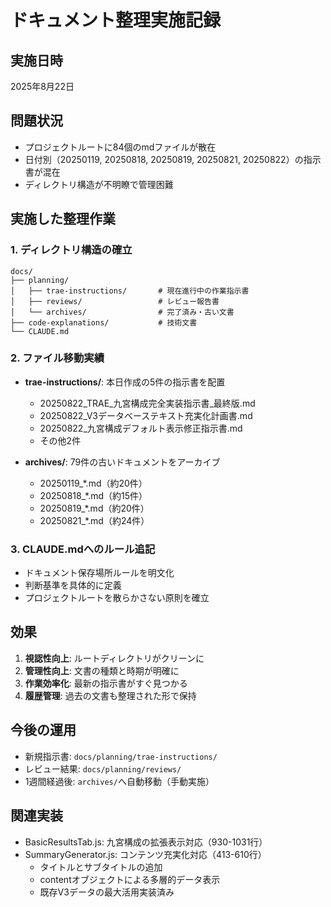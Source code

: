 # ドキュメント整理実施記録

## 実施日時
2025年8月22日

## 問題状況
- プロジェクトルートに84個のmdファイルが散在
- 日付別（20250119, 20250818, 20250819, 20250821, 20250822）の指示書が混在
- ディレクトリ構造が不明瞭で管理困難

## 実施した整理作業

### 1. ディレクトリ構造の確立
```
docs/
├── planning/                     
│   ├── trae-instructions/       # 現在進行中の作業指示書
│   ├── reviews/                 # レビュー報告書
│   └── archives/                # 完了済み・古い文書
├── code-explanations/           # 技術文書
└── CLAUDE.md                    
```

### 2. ファイル移動実績
- **trae-instructions/**: 本日作成の5件の指示書を配置
  - 20250822_TRAE_九宮構成完全実装指示書_最終版.md
  - 20250822_V3データベーステキスト充実化計画書.md
  - 20250822_九宮構成デフォルト表示修正指示書.md
  - その他2件

- **archives/**: 79件の古いドキュメントをアーカイブ
  - 20250119_*.md（約20件）
  - 20250818_*.md（約15件）
  - 20250819_*.md（約20件）
  - 20250821_*.md（約24件）

### 3. CLAUDE.mdへのルール追記
- ドキュメント保存場所ルールを明文化
- 判断基準を具体的に定義
- プロジェクトルートを散らかさない原則を確立

## 効果
1. **視認性向上**: ルートディレクトリがクリーンに
2. **管理性向上**: 文書の種類と時期が明確に
3. **作業効率化**: 最新の指示書がすぐ見つかる
4. **履歴管理**: 過去の文書も整理された形で保持

## 今後の運用
- 新規指示書: `docs/planning/trae-instructions/`
- レビュー結果: `docs/planning/reviews/`
- 1週間経過後: `archives/`へ自動移動（手動実施）

## 関連実装
- BasicResultsTab.js: 九宮構成の拡張表示対応（930-1031行）
- SummaryGenerator.js: コンテンツ充実化対応（413-610行）
  - タイトルとサブタイトルの追加
  - contentオブジェクトによる多層的データ表示
  - 既存V3データの最大活用実装済み